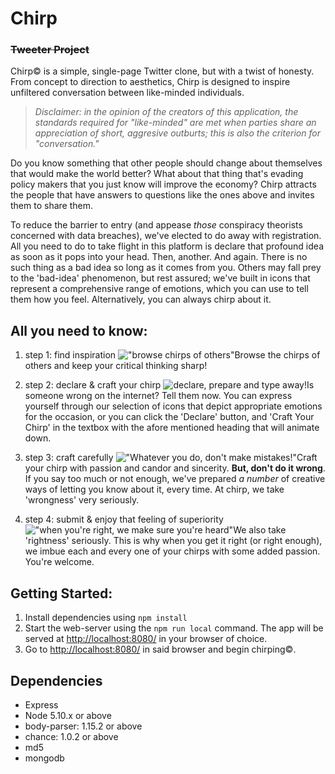 # **Chirp**
### ~~Tweeter Project~~

Chirp:copyright: is a simple, single-page Twitter clone, but with a twist of honesty. From concept to direction to aesthetics, Chirp is designed to inspire unfiltered conversation between like-minded individuals.

> *Disclaimer: in the opinion of the creators of this application, the standards required for "like-minded" are met when parties share an appreciation of short, aggresive outburts; this is also the criterion for "conversation."*

Do you know something that other people should change about themselves that would make the world better? What about that thing that's evading policy makers that you just know will improve the economy? Chirp attracts the people that have answers to questions like the ones above and invites them to share them.

To reduce the barrier to entry (and appease *those* conspiracy theorists concerned with data breaches), we've elected to do away with registration. All you need to do to take flight in this platform is declare that profound idea as soon as it pops into your head. Then, another. And again. There is no such thing as a bad idea so long as it comes from you. Others may fall prey to the 'bad-idea' phenomenon, but rest assured; we've built in icons that represent a comprehensive range of emotions, which you can use to tell them how you feel. Alternatively, you can always chirp about it.

## All you need to know:

1. step 1: find inspiration
!["browse chirps of others"](https://github.com/Romadiansky/tweeter/blob/master/docs/on-entry.png?raw=true)Browse the chirps of others and keep your critical thinking sharp!

2. step 2: declare & craft your chirp
![declare, prepare and type away!](https://github.com/Romadiansky/tweeter/blob/master/docs/declare-express-craft.png?raw=true)Is someone wrong on the internet? Tell them now. You can express yourself through our selection of icons that depict appropriate emotions for the occasion, or you can click the 'Declare' button, and 'Craft Your Chirp' in the textbox with the afore mentioned heading that will animate down.

3. step 3: craft carefully
!["Whatever you do, don't make mistakes!"](https://github.com/Romadiansky/tweeter/blob/master/docs/respond-carefully.png?raw=true)Craft your chirp with passion and candor and sincerity. **But, don't do it wrong**. If you say too much or not enough, we've prepared *a number* of creative ways of letting you know about it, every time. At chirp, we take 'wrongness' very seriously.

4. step 4: submit & enjoy that feeling of superiority
!["when you're right, we make sure you're heard"](https://github.com/Romadiansky/tweeter/blob/master/docs/submit-and-enjoy.png?raw=true)We also take 'rightness' seriously. This is why when you get it right (or right enough), we imbue each and every one of your chirps with some added passion. You're welcome.

## Getting Started:

1. Install dependencies using `npm install`
2. Start the web-server using the `npm run local` command. The app will be served at <http://localhost:8080/> in your browser of choice.
3. Go to <http://localhost:8080/> in said browser and begin chirping:copyright:.


## Dependencies

- Express
- Node 5.10.x or above
- body-parser: 1.15.2 or above
- chance: 1.0.2 or above
- md5
- mongodb
